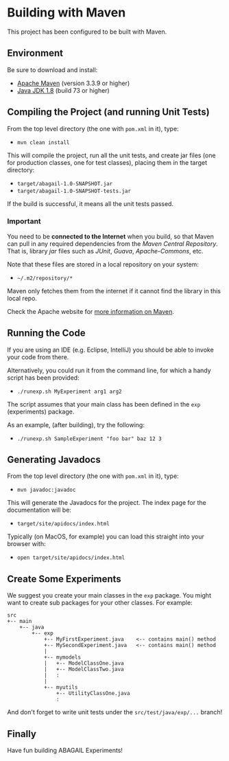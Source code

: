 # Building with Maven

This project has been configured to be built with Maven.


## Environment

Be sure to download and install:
  
  * [Apache Maven][1] (version 3.3.9 or higher)
  * [Java JDK 1.8][2] (build 73 or higher)
  

## Compiling the Project (and running Unit Tests)

From the top level directory (the one with `pom.xml` in it), type:

  * `mvn clean install`
 
This will compile the project, run all the unit tests, and create jar files
(one for production classes, one for test classes), placing them in the
target directory:

 * `target/abagail-1.0-SNAPSHOT.jar`
 * `target/abagail-1.0-SNAPSHOT-tests.jar`

If the build is successful, it means all the unit tests passed.

### Important

You need to be **connected to the Internet** when you build, so that Maven can
pull in any required dependencies from the _Maven Central Repository_. That
is, library _jar_ files such as _JUnit_, _Guava_, _Apache-Commons_, etc.

Note that these files are stored in a local repository on your system:

 * `~/.m2/repository/*`
 
Maven only fetches them from the internet if it cannot find the library
in this local repo.

Check the Apache website for [more information on Maven][3].


## Running the Code

If you are using an IDE (e.g. Eclipse, IntelliJ) you should be able to
invoke your code from there.

Alternatively, you could run it from the command line, for which a handy
script has been provided:

 * `./runexp.sh MyExperiment arg1 arg2`
 
The script assumes that your main class has been defined in the 
`exp` (experiments) package.
 
As an example, (after building), try the following:

 * `./runexp.sh SampleExperiment "foo bar" baz 12 3`


## Generating Javadocs

From the top level directory (the one with `pom.xml` in it), type:

  * `mvn javadoc:javadoc`
  
This will generate the Javadocs for the project. The index page for the
documentation will be:

  * `target/site/apidocs/index.html`
  
Typically (on MacOS, for example) you can load this straight into your
browser with: 

  * `open target/site/apidocs/index.html`


## Create Some Experiments

We suggest you create your main classes in the `exp` package. You might want
to create sub packages for your other classes. For example:

```
src
+-- main
    +-- java
        +-- exp
            +-- MyFirstExperiment.java    <-- contains main() method
            +-- MySecondExperiment.java   <-- contains main() method
            |
            +-- mymodels
            |   +-- ModelClassOne.java
            |   +-- ModelClassTwo.java
            |   :
            |
            +-- myutils
                +-- UtilityClassOne.java
                :
```

And don't forget to write unit tests under the `src/test/java/exp/...` branch!


## Finally

Have fun building ABAGAIL Experiments!
 
[1]: https://maven.apache.org/download.cgi
[2]: http://www.oracle.com/technetwork/java/javase/downloads/jdk8-downloads-2133151.html
[3]: https://maven.apache.org
